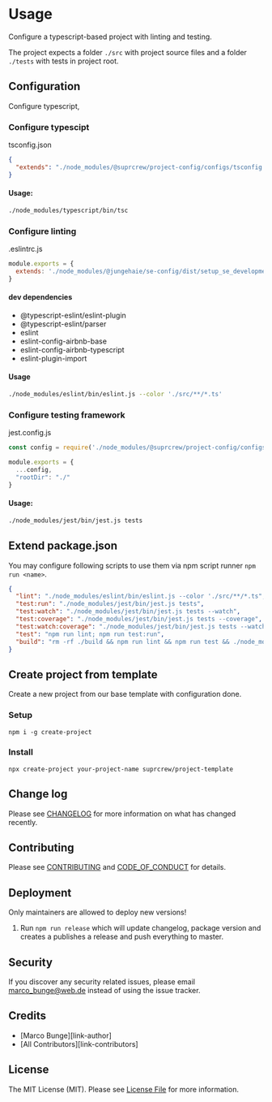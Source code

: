 # Usage

Configure a typescript-based project with linting and testing.

The project expects a folder `./src` with project source files and a folder `./tests` with tests in project root.

## Configuration

Configure typescript, 

### Configure typescipt 

tsconfig.json
```json
{
  "extends": "./node_modules/@suprcrew/project-config/configs/tsconfig.base.json"
}
```

#### Usage:

```bash
./node_modules/typescript/bin/tsc
```

### Configure linting

.eslintrc.js
```js
module.exports = {
  extends: './node_modules/@jungehaie/se-config/dist/setup_se_development/eslintrc.js'
}
```
#### dev dependencies

- @typescript-eslint/eslint-plugin
- @typescript-eslint/parser
- eslint
- eslint-config-airbnb-base
- eslint-config-airbnb-typescript
- eslint-plugin-import

#### Usage

```bash
./node_modules/eslint/bin/eslint.js --color './src/**/*.ts'
```

### Configure testing framework

jest.config.js
```js
const config = require('./node_modules/@suprcrew/project-config/configs/jest.config.js');

module.exports = {
  ...config,
  "rootDir": "./"
}
```

#### Usage:

```bash
./node_modules/jest/bin/jest.js tests
```

## Extend package.json

You may configure following scripts to use them via npm script runner `npm run <name>`. 

```json
{
  "lint": "./node_modules/eslint/bin/eslint.js --color './src/**/*.ts",
  "test:run": "./node_modules/jest/bin/jest.js tests",
  "test:watch": "./node_modules/jest/bin/jest.js tests --watch",
  "test:coverage": "./node_modules/jest/bin/jest.js tests --coverage",
  "test:watch:coverage": "./node_modules/jest/bin/jest.js tests --watch --coverage",
  "test": "npm run lint; npm run test:run",
  "build": "rm -rf ./build && npm run lint && npm run test && ./node_modules/typescript/bin/tsc"
}
```

## Create project from template

Create a new project from our base template with configuration done.

### Setup

```
npm i -g create-project
```

### Install

```
npx create-project your-project-name suprcrew/project-template
```

## Change log

Please see [CHANGELOG](CHANGELOG.md) for more information on what has changed recently.

## Contributing

Please see [CONTRIBUTING](CONTRIBUTING.md) and [CODE_OF_CONDUCT](CODE_OF_CONDUCT.md) for details.

## Deployment

Only maintainers are allowed to deploy new versions!

1. Run `npm run release` which will update changelog, package version and creates a publishes a release and push everything to master.

## Security

If you discover any security related issues, please email marco_bunge@web.de instead of using the issue tracker.

## Credits

- [Marco Bunge][link-author]
- [All Contributors][link-contributors]

## License

The MIT License (MIT). Please see [License File](LICENSE.md) for more information.
